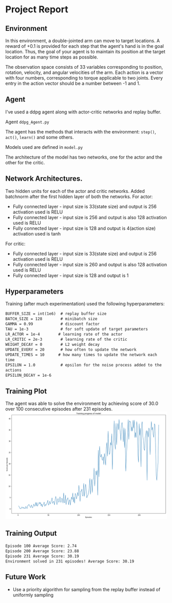 # Project Report 

## Environment
In this environment, a double-jointed arm can move to target locations. A reward of +0.1 is provided for each step that the agent's hand is in the goal location. Thus, the goal of your agent is to maintain its position at the target location for as many time steps as possible.

The observation space consists of 33 variables corresponding to position, rotation, velocity, and angular velocities of the arm. Each action is a vector with four numbers, corresponding to torque applicable to two joints. Every entry in the action vector should be a number between -1 and 1.

## Agent
I've used a ddpg agent along with actor-critic networks and replay buffer.

Agent `ddpg_Agent.py`

The agent has the methods that interacts with the environment: `step()`, `act()`, `learn()` and some others.

Models used are defined in `model.py`

The architecture of the model has two networks, one for the actor and the other for the critic.


## Network Architectures.
Two hidden units for each of the actor and critic networks.
Added batchnorm after the first hidden layer of both the networks.
For actor: 
* Fully connected layer - input size is 33(state size) and output is 256 activation used is RELU
* Fully connected layer - input size is 256 and output is also 128 activation used is RELU
* Fully connected layer - input size is 128 and output is 4(action size) activation used is tanh

For critic: 
* Fully connected layer - input size is 33(state size) and output is 256 activation used is RELU
* Fully connected layer - input size is 260 and output is also 128 activation used is RELU
* Fully connected layer - input size is 128 and output is 1
## Hyperparameters

Training (after much experimentation) used the following hyperparameters:

```
BUFFER_SIZE = int(1e6)  # replay buffer size
BATCH_SIZE = 128        # minibatch size
GAMMA = 0.99            # discount factor
TAU = 1e-3              # for soft update of target parameters
LR_ACTOR = 1e-4        # learning rate of the actor 
LR_CRITIC = 2e-3        # learning rate of the critic
WEIGHT_DECAY = 0        # L2 weight decay
UPDATE_EVERY = 20       # how often to update the network
UPDATE_TIMES = 10      # how many times to update the network each time
EPSILON = 1.0           # epsilon for the noise process added to the actions
EPSILON_DECAY = 1e-6

```


## Training Plot
The agent was able to solve the environment by achieving score of 30.0 over 100 consecutive episodes after 231 episodes.
![ ](https://github.com/gouthamcm/Reacher/blob/main/plot.png)

## Training Output

```
Episode 100	Average Score: 2.74
Episode 200	Average Score: 23.88
Episode 231	Average Score: 30.19
Environment solved in 231 episodes!	Average Score: 30.19
```

## Future Work

 - Use a priority algorithm for sampling from the replay buffer instead of uniformly sampling
